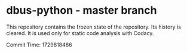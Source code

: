 # dbus-python - master branch

This repository contains the frozen state of the repository.
Its history is cleared. It is used only for static code
analysis with Codacy.

Commit Time: 1729818486